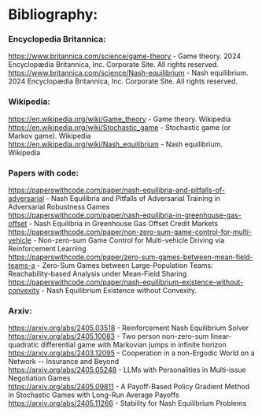 # Bibliography:
### Encyclopedia Britannica:
https://www.britannica.com/science/game-theory - Game theory.  2024 Encyclopædia Britannica, Inc. Corporate Site. All rights reserved. <br>
https://www.britannica.com/science/Nash-equilibrium - Nash equilibrium.  2024 Encyclopædia Britannica, Inc. Corporate Site. All rights reserved.

### Wikipedia:
https://en.wikipedia.org/wiki/Game_theory - Game theory. Wikipedia <br>
https://en.wikipedia.org/wiki/Stochastic_game - Stochastic game (or Markov game). Wikipedia <br>
https://en.wikipedia.org/wiki/Nash_equilibrium - Nash equilibrium. Wikipedia

### Papers with code:
https://paperswithcode.com/paper/nash-equilibria-and-pitfalls-of-adversarial - Nash Equilibria and Pitfalls of Adversarial Training in Adversarial Robustness Games <br>
https://paperswithcode.com/paper/nash-equilibria-in-greenhouse-gas-offset - Nash Equilibria in Greenhouse Gas Offset Credit Markets <br>
https://paperswithcode.com/paper/non-zero-sum-game-control-for-multi-vehicle - Non-zero-sum Game Control for Multi-vehicle Driving via Reinforcement Learning <br>
https://paperswithcode.com/paper/zero-sum-games-between-mean-field-teams-a - Zero-Sum Games between Large-Population Teams: Reachability-based Analysis under Mean-Field Sharing <br>
https://paperswithcode.com/paper/nash-equilibrium-existence-without-convexity - Nash Equilibrium Existence without Convexity.

### Arxiv:
https://arxiv.org/abs/2405.03518 - Reinforcement Nash Equilibrium Solver <br>
https://arxiv.org/abs/2405.10083 - Two person non-zero-sum linear-quadratic differential game with Markovian jumps in infinite horizon <br>
https://arxiv.org/abs/2403.12095 - Cooperation in a non-Ergodic World on a Network -- Insurance and Beyond <br>
https://arxiv.org/abs/2405.05248 - LLMs with Personalities in Multi-issue Negotiation Games <br>
https://arxiv.org/abs/2405.09811 - A Payoff-Based Policy Gradient Method in Stochastic Games with Long-Run Average Payoffs <br>
https://arxiv.org/abs/2405.11266 - Stability for Nash Equilibrium Problems

